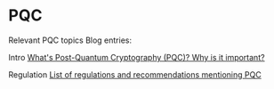 # PQC 
Relevant PQC topics
Blog entries:

Intro
[What's Post-Quantum Cryptography (PQC)? Why is it important?](_posts/2023-07-27-Whats_PQC.md)

Regulation
[List of regulations and recommendations mentioning PQC](_posts/2023-07-26-PQC_Regulations_and_recommendations.md)
